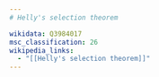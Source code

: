 ```yaml
---
# Helly's selection theorem

wikidata: Q3984017
msc_classification: 26
wikipedia_links:
  - "[[Helly's selection theorem]]"
---
```

